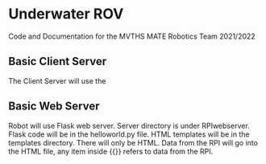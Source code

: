 # Underwater ROV

Code and Documentation for the MVTHS MATE Robotics Team 2021/2022

## Basic Client Server 

The Client Server will use the 

## Basic Web Server

Robot will use Flask web server. Server directory is under RPIwebserver. Flask code will be in the helloworld.py file. HTML templates will be in the templates directory. There will only be HTML. Data from the RPI will go into the HTML file, any item inside {{}} refers to data from the RPI. 
